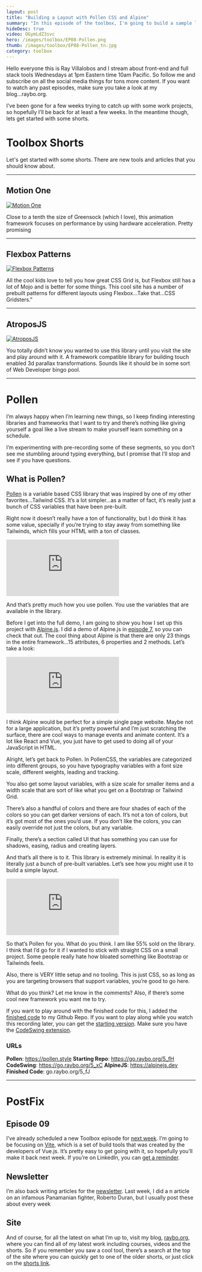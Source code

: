 ```yaml
---
layout: post
title: "Building a Layout with Pollen CSS and Alpine"
summary: "In this episode of the toolbox, I'm going to build a sample layout using Pollen, a simple, variable based CSS library that uses CSS Custom properties (otherwise known as variables). We'll combine this with Alpine.js, which will help us build the layout a lot quicker. It's Wednesday October 13 and this is episode 8 of the toolbox. Let's get started."
hideDesc: true
video: OGymLdZ3svc
hero: /images/toolbox/EP08-Pollen.png
thumb: /images/toolbox/EP08-Pollen_tn.jpg
category: toolbox
---
```


Hello everyone this is Ray Villalobos and I stream about front-end and full stack tools Wednesdays at 1pm Eastern time 10am Pacific. So follow me and subscribe on all the social media things for tons more content. If you want to watch any past episodes, make sure you take a look at my blog...raybo.org.

I’ve been gone for a few weeks trying to catch up with some work projects, so hopefully I’ll be back for at least a few weeks. In the meantime though, lets get started with some shorts.

# Toolbox Shorts

Let's get started with some shorts. There are new tools and articles that you should know about.

---

## Motion One

[![Motion One](../../images/shorts/motionone.png)](https://motion.dev)

Close to a tenth the size of Greensock (which I love), this animation framework focuses on performance by using hardware acceleration. Pretty promising

---

## Flexbox Patterns

[![Flexbox Patterns](http://pixelprowess.com/i/2021-09-27_13-29-39.png)](https://www.flexboxpatterns.com)

All the cool kids love to tell you how great CSS Grid is, but Flexbox still has a lot of Mojo and is better for some things. This cool site has a number of prebuilt patterns for different layouts using Flexbox...Take that...CSS Gridsters."

---

## AtroposJS

[![AtroposJS](http://pixelprowess.com/i/2021-10-13_04-02-08.png)](https://atroposjs.com/)

You totally didn’t know you wanted to use this library until you visit the site and play around with it. A framework compatible library for building touch enabled 3d parallax transformations. Sounds like it should be in some sort of Web Developer bingo pool.

---

# Pollen

I’m always happy when I’m learning new things, so I keep finding interesting libraries and frameworks that I want to try and there’s nothing like giving yourself a goal like a live stream to make yourself learn something on a schedule.

I’m experimenting with pre-recording some of these segments, so you don’t see me stumbling around typing everything, but I promise that I’ll stop and see if you have questions.

## What is Pollen?

[Pollen](https://www.pollen.style/) is a variable based CSS library that was inspired by one of my other favorites…Tailwind CSS. It’s a lot simpler…as a matter of fact, it’s really just a bunch of CSS variables that have been pre-built.

Right now it doesn’t really have a ton of functionality, but I do think it has some value, specially if you’re trying to stay away from something like Tailwinds, which fills your HTML with a ton of classes.

<div class="ratio ratio-16x9">
  <iframe  src="https://www.youtube.com/embed/Cl2uFIUXqeQ?start=64" title="YouTube video player" frameborder="0" allow="accelerometer; autoplay; clipboard-write; encrypted-media; gyroscope; picture-in-picture" allowfullscreen></iframe>
</div>

And that’s pretty much how you use pollen. You use the variables that are available in the library.

Before I get into the full demo, I am going to show you how I set up this project with [Alpine.js](https://alpinejs.dev/). I did a demo of Alpine.js in [episode 7](https://youtu.be/OGymLdZ3svc), so you can check that out. The cool thing about Alpine is that there are only 23 things in the entire framework…15 attributes, 6 properties and 2 methods. Let’s take a look:

<div class="ratio ratio-16x9">
  <iframe src="https://www.youtube.com/embed/Cl2uFIUXqeQ?start=139" title="YouTube video player" frameborder="0" allow="accelerometer; autoplay; clipboard-write; encrypted-media; gyroscope; picture-in-picture" allowfullscreen></iframe>
</div>

I think Alpine would be perfect for a simple single page website. Maybe not for a large application, but it’s pretty powerful and I’m just scratching the surface, there are cool ways to manage events and animate content. It’s a lot like React and Vue, you just have to get used to doing all of your JavaScript in HTML.

Alright, let’s get back to Pollen. In PollenCSS, the variables are categorized into different groups, so you have typography variables with a font size scale, different weights, leading and tracking.

You also get some layout variables, with a size scale for smaller items and a width scale that are sort of like what you get on a Bootstrap or Tailwind Grid.

There’s also a handful of colors and there are four shades of each of the colors so you can get darker versions of each. It’s not a ton of colors, but it’s got most of the ones you’d use. If you don’t like the colors, you can easily override not just the colors, but any variable.

Finally, there’s a section called UI that has something you can use for shadows, easing, radius and creating layers.

And that’s all there is to it. This library is extremely minimal. In reality it is literally just a bunch of pre-built variables. Let’s see how you might use it to build a simple layout.

<div class="ratio ratio-16x9">
  <iframe src="https://www.youtube.com/embed/Cl2uFIUXqeQ?start=561" title="YouTube video player" frameborder="0" allow="accelerometer; autoplay; clipboard-write; encrypted-media; gyroscope; picture-in-picture" allowfullscreen></iframe>
</div>

So that’s Pollen for you. What do you think. I am like 55% sold on the library. I think that I’d go for it if I wanted to stick with straight CSS on a small project. Some people really hate how bloated something like Bootstrap or Tailwinds feels.

Also, there is VERY little setup and no tooling. This is just CSS, so as long as you are targeting browsers that support variables, you’re good to go here.

What do you think? Let me know in the comments? Also, if there’s some cool new framework you want me to try.

If you want to play around with the finished code for this, I added the [finished code](https://go.raybo.org/5_fJ) to my Github Repo. If you want to play along while you watch this recording later, you can get the [starting version](https://go.raybo.org/5_fH). Make sure you have the [CodeSwing extension](https://go.raybo.org/5_xC).

### URLs

**Pollen**: https://pollen.style
**Starting Repo**: https://go.raybo.org/5_fH
**CodeSwing**: https://go.raybo.org/5_xC
**AlpineJS**: https://alpinejs.dev
**Finished Code**: go.raybo.org/5_fJ

---

# PostFix

## Episode 09

I’ve already scheduled a new Toolbox episode for [next week](https://www.linkedin.com/video/event/urn:li:ugcPost:6852737335998627840/). I’m going to be focusing on [Vite](https://vitejs.dev/), which is a set of build tools that was created by the developers of Vue.js. It’s pretty easy to get going with it, so hopefully you’ll make it back next week. If you’re on LinkedIn, you can [get a reminder](https://go.raybo.org/5_gK).

## Newsletter

I’m also back writing articles for the [newsletter](<[https://go.raybo.org/5Tbq](https://go.raybo.org/5Tbq)>). Last week, I did a n article on an infamous Panamanian fighter, Roberto Duran, but I usually post these about every week

## Site

And of course, for all the latest on what I’m up to, visit my blog, [raybo.org](http://raybo.org), where you can find all of my latest work including courses, videos and the shorts. So if you remember you saw a cool tool, there’s a search at the top of the site where you can quickly get to one of the older shorts, or just click on the [shorts link](<[https://raybo.org/shorts/0/](https://raybo.org/shorts/0/)>).
